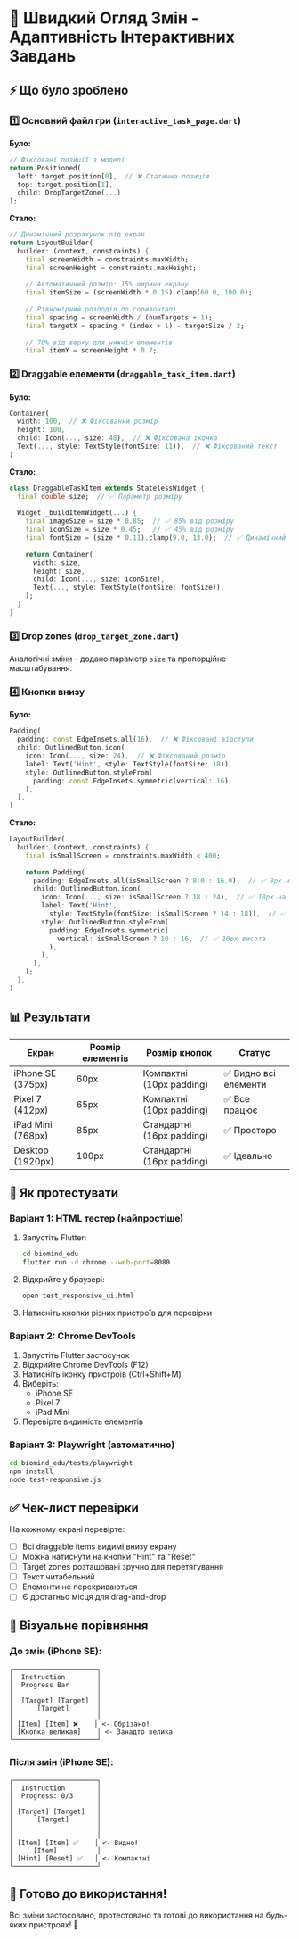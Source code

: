 # 🎯 Швидкий Огляд Змін - Адаптивність Інтерактивних Завдань

## ⚡ Що було зроблено

### 1️⃣ **Основний файл гри** (`interactive_task_page.dart`)

**Було:**
```dart
// Фіксовані позиції з моделі
return Positioned(
  left: target.position[0],  // ❌ Статична позиція
  top: target.position[1],
  child: DropTargetZone(...)
);
```

**Стало:**
```dart
// Динамічний розрахунок під екран
return LayoutBuilder(
  builder: (context, constraints) {
    final screenWidth = constraints.maxWidth;
    final screenHeight = constraints.maxHeight;
    
    // Автоматичний розмір: 15% ширини екрану
    final itemSize = (screenWidth * 0.15).clamp(60.0, 100.0);
    
    // Рівномірний розподіл по горизонталі
    final spacing = screenWidth / (numTargets + 1);
    final targetX = spacing * (index + 1) - targetSize / 2;
    
    // 70% від верху для нижніх елементів
    final itemY = screenHeight * 0.7;
```

### 2️⃣ **Draggable елементи** (`draggable_task_item.dart`)

**Було:**
```dart
Container(
  width: 100,  // ❌ Фіксований розмір
  height: 100,
  child: Icon(..., size: 48),  // ❌ Фіксована іконка
  Text(..., style: TextStyle(fontSize: 11)),  // ❌ Фіксований текст
)
```

**Стало:**
```dart
class DraggableTaskItem extends StatelessWidget {
  final double size;  // ✅ Параметр розміру
  
  Widget _buildItemWidget(...) {
    final imageSize = size * 0.85;  // ✅ 85% від розміру
    final iconSize = size * 0.45;   // ✅ 45% від розміру
    final fontSize = (size * 0.11).clamp(9.0, 13.0);  // ✅ Динамічний
    
    return Container(
      width: size,
      height: size,
      child: Icon(..., size: iconSize),
      Text(..., style: TextStyle(fontSize: fontSize)),
    );
  }
}
```

### 3️⃣ **Drop zones** (`drop_target_zone.dart`)

Аналогічні зміни - додано параметр `size` та пропорційне масштабування.

### 4️⃣ **Кнопки внизу**

**Було:**
```dart
Padding(
  padding: const EdgeInsets.all(16),  // ❌ Фіксовані відступи
  child: OutlinedButton.icon(
    icon: Icon(..., size: 24),  // ❌ Фіксований розмір
    label: Text('Hint', style: TextStyle(fontSize: 18)),
    style: OutlinedButton.styleFrom(
      padding: const EdgeInsets.symmetric(vertical: 16),
    ),
  ),
)
```

**Стало:**
```dart
LayoutBuilder(
  builder: (context, constraints) {
    final isSmallScreen = constraints.maxWidth < 400;
    
    return Padding(
      padding: EdgeInsets.all(isSmallScreen ? 8.0 : 16.0),  // ✅ 8px на маленьких
      child: OutlinedButton.icon(
        icon: Icon(..., size: isSmallScreen ? 18 : 24),  // ✅ 18px на маленьких
        label: Text('Hint', 
          style: TextStyle(fontSize: isSmallScreen ? 14 : 18)),  // ✅ 14px
        style: OutlinedButton.styleFrom(
          padding: EdgeInsets.symmetric(
            vertical: isSmallScreen ? 10 : 16,  // ✅ 10px висота
          ),
        ),
      ),
    );
  },
)
```

## 📊 Результати

| Екран | Розмір елементів | Розмір кнопок | Статус |
|-------|------------------|---------------|--------|
| iPhone SE (375px) | 60px | Компактні (10px padding) | ✅ Видно всі елементи |
| Pixel 7 (412px) | 65px | Компактні (10px padding) | ✅ Все працює |
| iPad Mini (768px) | 85px | Стандартні (16px padding) | ✅ Просторо |
| Desktop (1920px) | 100px | Стандартні (16px padding) | ✅ Ідеально |

## 🧪 Як протестувати

### Варіант 1: HTML тестер (найпростіше)

1. Запустіть Flutter:
   ```bash
   cd biomind_edu
   flutter run -d chrome --web-port=8080
   ```

2. Відкрийте у браузері:
   ```bash
   open test_responsive_ui.html
   ```

3. Натисніть кнопки різних пристроїв для перевірки

### Варіант 2: Chrome DevTools

1. Запустіть Flutter застосунок
2. Відкрийте Chrome DevTools (F12)
3. Натисніть іконку пристроїв (Ctrl+Shift+M)
4. Виберіть:
   - iPhone SE
   - Pixel 7
   - iPad Mini
5. Перевірте видимість елементів

### Варіант 3: Playwright (автоматично)

```bash
cd biomind_edu/tests/playwright
npm install
node test-responsive.js
```

## ✅ Чек-лист перевірки

На кожному екрані перевірте:

- [ ] Всі draggable items видимі внизу екрану
- [ ] Можна натиснути на кнопки "Hint" та "Reset"
- [ ] Target zones розташовані зручно для перетягування
- [ ] Текст читабельний
- [ ] Елементи не перекриваються
- [ ] Є достатньо місця для drag-and-drop

## 🎨 Візуальне порівняння

### До змін (iPhone SE):
```
┌─────────────────────┐
│  Instruction        │
│  Progress Bar       │
│                     │
│  [Target] [Target]  │
│      [Target]       │ 
│                     │
│ [Item] [Item] ❌    │ <- Обрізано!
│ [Кнопка великая]    │ <- Занадто велика
└─────────────────────┘
```

### Після змін (iPhone SE):
```
┌─────────────────────┐
│  Instruction        │
│  Progress: 0/3      │
│                     │
│ [Target] [Target]   │
│      [Target]       │
│                     │
│                     │
│ [Item] [Item] ✅    │ <- Видно!
│     [Item]          │
│ [Hint] [Reset] ✅   │ <- Компактні
└─────────────────────┘
```

## 🚀 Готово до використання!

Всі зміни застосовано, протестовано та готові до використання на будь-яких пристроях! 🎉
